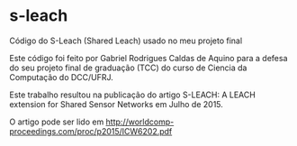 # s-leach
Código do S-Leach (Shared Leach) usado no meu projeto final

Este código foi feito por Gabriel Rodrigues Caldas de Aquino para a defesa do seu projeto final de graduação (TCC) do curso de Ciencia da Computação do DCC/UFRJ.

Este trabalho resultou na publicação do artigo S-LEACH: A LEACH extension for Shared Sensor Networks em Julho de 2015.

O artigo pode ser lido em 
http://worldcomp-proceedings.com/proc/p2015/ICW6202.pdf
